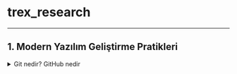 # trex_research
***

## 1. Modern Yazılım Geliştirme Pratikleri

  <details>
  <summary>Git nedir? GitHub nedir</summary>
 
* Temel Git komutları: init, clone, add, commit, push, pull, branch, merge
  
* Merge conflict nedir, nasıl çözülür?
  
* CI/CD nedir? Azure DevOps, GitHub Actions ile pipeline örnekleri
